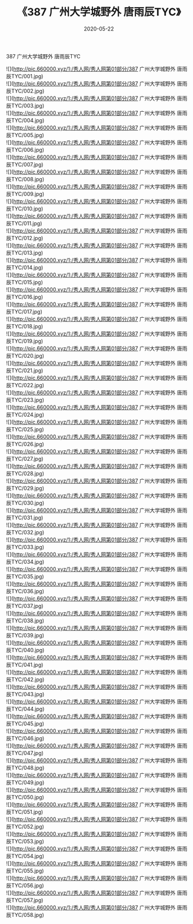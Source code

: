 ﻿---
layout: post
title:  《387 广州大学城野外 唐雨辰TYC》
date:   2020-05-22
img: http://pic.660000.xyz/1:/秀人网/秀人网第01部分/387 广州大学城野外 唐雨辰TYC/000.jpg
categories: [美女, 清纯, 唯美]
---

387 广州大学城野外 唐雨辰TYC

  ![](http://pic.660000.xyz/1:/秀人网/秀人网第01部分/387 广州大学城野外 唐雨辰TYC/001.jpg) <br> ![](http://pic.660000.xyz/1:/秀人网/秀人网第01部分/387 广州大学城野外 唐雨辰TYC/002.jpg) <br> ![](http://pic.660000.xyz/1:/秀人网/秀人网第01部分/387 广州大学城野外 唐雨辰TYC/003.jpg) <br> ![](http://pic.660000.xyz/1:/秀人网/秀人网第01部分/387 广州大学城野外 唐雨辰TYC/004.jpg) <br> ![](http://pic.660000.xyz/1:/秀人网/秀人网第01部分/387 广州大学城野外 唐雨辰TYC/005.jpg) <br> ![](http://pic.660000.xyz/1:/秀人网/秀人网第01部分/387 广州大学城野外 唐雨辰TYC/006.jpg) <br> ![](http://pic.660000.xyz/1:/秀人网/秀人网第01部分/387 广州大学城野外 唐雨辰TYC/007.jpg) <br> ![](http://pic.660000.xyz/1:/秀人网/秀人网第01部分/387 广州大学城野外 唐雨辰TYC/008.jpg) <br> ![](http://pic.660000.xyz/1:/秀人网/秀人网第01部分/387 广州大学城野外 唐雨辰TYC/009.jpg) <br> ![](http://pic.660000.xyz/1:/秀人网/秀人网第01部分/387 广州大学城野外 唐雨辰TYC/010.jpg) <br> ![](http://pic.660000.xyz/1:/秀人网/秀人网第01部分/387 广州大学城野外 唐雨辰TYC/011.jpg) <br> ![](http://pic.660000.xyz/1:/秀人网/秀人网第01部分/387 广州大学城野外 唐雨辰TYC/012.jpg) <br> ![](http://pic.660000.xyz/1:/秀人网/秀人网第01部分/387 广州大学城野外 唐雨辰TYC/013.jpg) <br> ![](http://pic.660000.xyz/1:/秀人网/秀人网第01部分/387 广州大学城野外 唐雨辰TYC/014.jpg) <br> ![](http://pic.660000.xyz/1:/秀人网/秀人网第01部分/387 广州大学城野外 唐雨辰TYC/015.jpg) <br> ![](http://pic.660000.xyz/1:/秀人网/秀人网第01部分/387 广州大学城野外 唐雨辰TYC/016.jpg) <br> ![](http://pic.660000.xyz/1:/秀人网/秀人网第01部分/387 广州大学城野外 唐雨辰TYC/017.jpg) <br> ![](http://pic.660000.xyz/1:/秀人网/秀人网第01部分/387 广州大学城野外 唐雨辰TYC/018.jpg) <br> ![](http://pic.660000.xyz/1:/秀人网/秀人网第01部分/387 广州大学城野外 唐雨辰TYC/019.jpg) <br> ![](http://pic.660000.xyz/1:/秀人网/秀人网第01部分/387 广州大学城野外 唐雨辰TYC/020.jpg) <br> ![](http://pic.660000.xyz/1:/秀人网/秀人网第01部分/387 广州大学城野外 唐雨辰TYC/021.jpg) <br> ![](http://pic.660000.xyz/1:/秀人网/秀人网第01部分/387 广州大学城野外 唐雨辰TYC/022.jpg) <br> ![](http://pic.660000.xyz/1:/秀人网/秀人网第01部分/387 广州大学城野外 唐雨辰TYC/023.jpg) <br> ![](http://pic.660000.xyz/1:/秀人网/秀人网第01部分/387 广州大学城野外 唐雨辰TYC/024.jpg) <br> ![](http://pic.660000.xyz/1:/秀人网/秀人网第01部分/387 广州大学城野外 唐雨辰TYC/025.jpg) <br> ![](http://pic.660000.xyz/1:/秀人网/秀人网第01部分/387 广州大学城野外 唐雨辰TYC/026.jpg) <br> ![](http://pic.660000.xyz/1:/秀人网/秀人网第01部分/387 广州大学城野外 唐雨辰TYC/027.jpg) <br> ![](http://pic.660000.xyz/1:/秀人网/秀人网第01部分/387 广州大学城野外 唐雨辰TYC/028.jpg) <br> ![](http://pic.660000.xyz/1:/秀人网/秀人网第01部分/387 广州大学城野外 唐雨辰TYC/029.jpg) <br> ![](http://pic.660000.xyz/1:/秀人网/秀人网第01部分/387 广州大学城野外 唐雨辰TYC/030.jpg) <br> ![](http://pic.660000.xyz/1:/秀人网/秀人网第01部分/387 广州大学城野外 唐雨辰TYC/031.jpg) <br> ![](http://pic.660000.xyz/1:/秀人网/秀人网第01部分/387 广州大学城野外 唐雨辰TYC/032.jpg) <br> ![](http://pic.660000.xyz/1:/秀人网/秀人网第01部分/387 广州大学城野外 唐雨辰TYC/033.jpg) <br> ![](http://pic.660000.xyz/1:/秀人网/秀人网第01部分/387 广州大学城野外 唐雨辰TYC/034.jpg) <br> ![](http://pic.660000.xyz/1:/秀人网/秀人网第01部分/387 广州大学城野外 唐雨辰TYC/035.jpg) <br> ![](http://pic.660000.xyz/1:/秀人网/秀人网第01部分/387 广州大学城野外 唐雨辰TYC/036.jpg) <br> ![](http://pic.660000.xyz/1:/秀人网/秀人网第01部分/387 广州大学城野外 唐雨辰TYC/037.jpg) <br> ![](http://pic.660000.xyz/1:/秀人网/秀人网第01部分/387 广州大学城野外 唐雨辰TYC/038.jpg) <br> ![](http://pic.660000.xyz/1:/秀人网/秀人网第01部分/387 广州大学城野外 唐雨辰TYC/039.jpg) <br> ![](http://pic.660000.xyz/1:/秀人网/秀人网第01部分/387 广州大学城野外 唐雨辰TYC/040.jpg) <br> ![](http://pic.660000.xyz/1:/秀人网/秀人网第01部分/387 广州大学城野外 唐雨辰TYC/041.jpg) <br> ![](http://pic.660000.xyz/1:/秀人网/秀人网第01部分/387 广州大学城野外 唐雨辰TYC/042.jpg) <br> ![](http://pic.660000.xyz/1:/秀人网/秀人网第01部分/387 广州大学城野外 唐雨辰TYC/043.jpg) <br> ![](http://pic.660000.xyz/1:/秀人网/秀人网第01部分/387 广州大学城野外 唐雨辰TYC/044.jpg) <br> ![](http://pic.660000.xyz/1:/秀人网/秀人网第01部分/387 广州大学城野外 唐雨辰TYC/045.jpg) <br> ![](http://pic.660000.xyz/1:/秀人网/秀人网第01部分/387 广州大学城野外 唐雨辰TYC/046.jpg) <br> ![](http://pic.660000.xyz/1:/秀人网/秀人网第01部分/387 广州大学城野外 唐雨辰TYC/047.jpg) <br> ![](http://pic.660000.xyz/1:/秀人网/秀人网第01部分/387 广州大学城野外 唐雨辰TYC/048.jpg) <br> ![](http://pic.660000.xyz/1:/秀人网/秀人网第01部分/387 广州大学城野外 唐雨辰TYC/049.jpg) <br> ![](http://pic.660000.xyz/1:/秀人网/秀人网第01部分/387 广州大学城野外 唐雨辰TYC/050.jpg) <br> ![](http://pic.660000.xyz/1:/秀人网/秀人网第01部分/387 广州大学城野外 唐雨辰TYC/051.jpg) <br> ![](http://pic.660000.xyz/1:/秀人网/秀人网第01部分/387 广州大学城野外 唐雨辰TYC/052.jpg) <br> ![](http://pic.660000.xyz/1:/秀人网/秀人网第01部分/387 广州大学城野外 唐雨辰TYC/053.jpg) <br> ![](http://pic.660000.xyz/1:/秀人网/秀人网第01部分/387 广州大学城野外 唐雨辰TYC/054.jpg) <br> ![](http://pic.660000.xyz/1:/秀人网/秀人网第01部分/387 广州大学城野外 唐雨辰TYC/055.jpg) <br> ![](http://pic.660000.xyz/1:/秀人网/秀人网第01部分/387 广州大学城野外 唐雨辰TYC/056.jpg) <br> ![](http://pic.660000.xyz/1:/秀人网/秀人网第01部分/387 广州大学城野外 唐雨辰TYC/057.jpg) <br> ![](http://pic.660000.xyz/1:/秀人网/秀人网第01部分/387 广州大学城野外 唐雨辰TYC/058.jpg) <br>